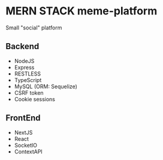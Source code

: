 # MERN STACK meme-platform

Small "social" platform

## Backend

- NodeJS
- Express
- RESTLESS
- TypeScript
- MySQL (ORM: Sequelize)
- CSRF token
- Cookie sessions

## FrontEnd

- NextJS
- React
- SocketIO
- ContextAPI
